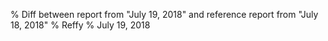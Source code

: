 % Diff between report from "July 19, 2018" and reference report from "July 18, 2018"
% Reffy
% July 19, 2018

